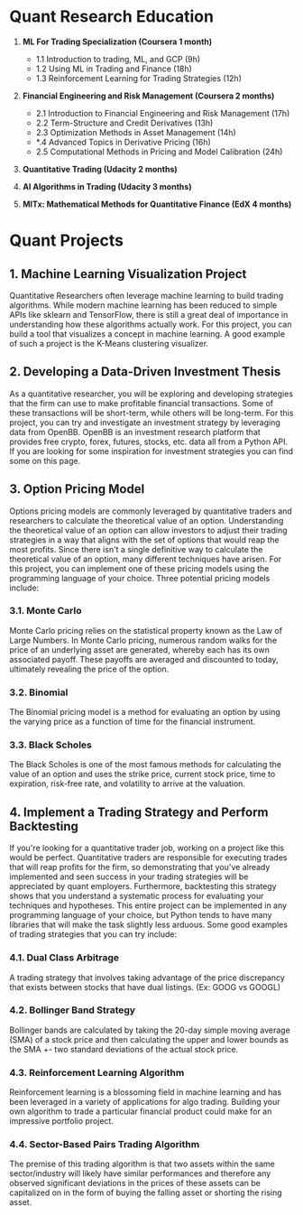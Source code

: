 # Quant Research Education

1. **ML For Trading Specialization (Coursera 1 month)**
   - 1.1 Introduction to trading, ML, and GCP (9h)
   - 1.2 Using ML in Trading and Finance (18h)
   - 1.3 Reinforcement Learning for Trading Strategies (12h)

2. **Financial Engineering and Risk Management (Coursera 2 months)**
   - 2.1 Introduction to Financial Engineering and Risk Management (17h)
   - 2.2 Term-Structure and Credit Derivatives (13h)
   - 2.3 Optimization Methods in Asset Management (14h)
   - *.4 Advanced Topics in Derivative Pricing (16h)
   - 2.5 Computational Methods in Pricing and Model Calibration (24h)

3. **Quantitative Trading (Udacity 2 months)**

4. **AI Algorithms in Trading (Udacity 3 months)**

5. **MITx: Mathematical Methods for Quantitative Finance (EdX 4 months)**

# Quant Projects

## 1. Machine Learning Visualization Project

Quantitative Researchers often leverage machine learning to build trading algorithms. While modern machine learning has been reduced to simple APIs like sklearn and TensorFlow, there is still a great deal of importance in understanding how these algorithms actually work. For this project, you can build a tool that visualizes a concept in machine learning. A good example of such a project is the K-Means clustering visualizer.

## 2. Developing a Data-Driven Investment Thesis

As a quantitative researcher, you will be exploring and developing strategies that the firm can use to make profitable financial transactions. Some of these transactions will be short-term, while others will be long-term. For this project, you can try and investigate an investment strategy by leveraging data from OpenBB. OpenBB is an investment research platform that provides free crypto, forex, futures, stocks, etc. data all from a Python API. If you are looking for some inspiration for investment strategies you can find some on this page.

## 3. Option Pricing Model

Options pricing models are commonly leveraged by quantitative traders and researchers to calculate the theoretical value of an option. Understanding the theoretical value of an option can allow investors to adjust their trading strategies in a way that aligns with the set of options that would reap the most profits. Since there isn't a single definitive way to calculate the theoretical value of an option, many different techniques have arisen. For this project, you can implement one of these pricing models using the programming language of your choice. Three potential pricing models include:

### 3.1. Monte Carlo
Monte Carlo pricing relies on the statistical property known as the Law of Large Numbers. In Monte Carlo pricing, numerous random walks for the price of an underlying asset are generated, whereby each has its own associated payoff. These payoffs are averaged and discounted to today, ultimately revealing the price of the option.

### 3.2. Binomial
The Binomial pricing model is a method for evaluating an option by using the varying price as a function of time for the financial instrument.

### 3.3. Black Scholes
The Black Scholes is one of the most famous methods for calculating the value of an option and uses the strike price, current stock price, time to expiration, risk-free rate, and volatility to arrive at the valuation.

## 4. Implement a Trading Strategy and Perform Backtesting

If you're looking for a quantitative trader job, working on a project like this would be perfect. Quantitative traders are responsible for executing trades that will reap profits for the firm, so demonstrating that you've already implemented and seen success in your trading strategies will be appreciated by quant employers. Furthermore, backtesting this strategy shows that you understand a systematic process for evaluating your techniques and hypotheses. This entire project can be implemented in any programming language of your choice, but Python tends to have many libraries that will make the task slightly less arduous. Some good examples of trading strategies that you can try include:

### 4.1. Dual Class Arbitrage
A trading strategy that involves taking advantage of the price discrepancy that exists between stocks that have dual listings. (Ex: GOOG vs GOOGL)

### 4.2. Bollinger Band Strategy
Bollinger bands are calculated by taking the 20-day simple moving average (SMA) of a stock price and then calculating the upper and lower bounds as the SMA +- two standard deviations of the actual stock price.

### 4.3. Reinforcement Learning Algorithm
Reinforcement learning is a blossoming field in machine learning and has been leveraged in a variety of applications for algo trading. Building your own algorithm to trade a particular financial product could make for an impressive portfolio project.

### 4.4. Sector-Based Pairs Trading Algorithm
The premise of this trading algorithm is that two assets within the same sector/industry will likely have similar performances and therefore any observed significant deviations in the prices of these assets can be capitalized on in the form of buying the falling asset or shorting the rising asset.
